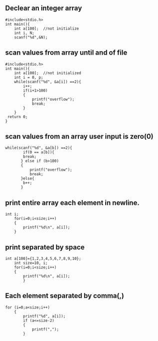 ## Declear an integer array

```
#include<stdio.h>
int main(){
    int a[100];  //not initialize
    int i, N;
    scanf("%d",&N);
```    


## scan values from array until and of file

```
#include<stdio.h>
int main(){
    int a[100];  //not initialized
    int i = 0, p;
    while(scanf("%d", &a[i]) ==2){
        i++;
        if(i+1>100)
        {
            printf("overflow");
            break;
        }
    }
 return 0;
}
```


## scan values from an array user input is zero(0)

```
while(scanf("%d", &a[b]) ==2){
        if(0 == a[b]){
        break;
       } else if (b>100)
       {
           printf("overflow");
           break;
       }else{
        b++;
       }
```       


##  print entire array each element in newline.

```
int i;
    for(i=0;i<size;i++)
    {
        printf("%d\n", a[i]);
    }
```    


## print separated by space

```
int a[100]={1,2,3,4,5,6,7,8,9,10};
    int size=10, i;
    for(i=0;i<size;i++)
    {
        printf("%d\n", a[i]);
        }
 ```       


## Each element separated by comma(,)

```
for (i=0;a<size;i++)
    {
        printf("%d", a[i]);
        if (a<=size-2)
        {
            printf(",");
        }
```        
